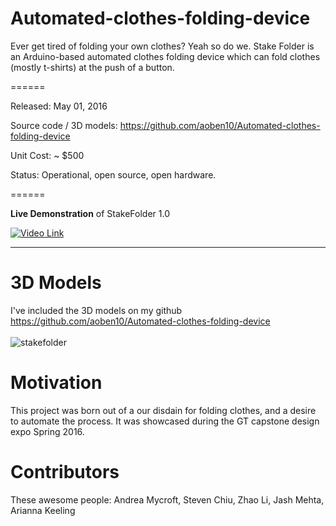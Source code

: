 # Automated-clothes-folding-device
Ever get tired of folding your own clothes? Yeah so do we. Stake Folder is an Arduino-based automated clothes folding device which can fold
clothes (mostly t-shirts) at the push of a button.

======


Released: May 01, 2016

Source code / 3D models: https://github.com/aoben10/Automated-clothes-folding-device 

Unit Cost: ~ $500

Status: Operational, open source, open hardware.

======

**Live Demonstration** of StakeFolder 1.0 

[![Video Link](https://cloud.githubusercontent.com/assets/12980868/17755929/e11be8dc-64aa-11e6-91f3-e6bf6dd40f3c.png)](https://drive.google.com/file/d/0B-yaLOybWB_4M0YxNEpIM0dTRDQ/view?usp=sharing&resourcekey=0-DmJelOKamSQU8_TvWlf0bg)

***

# 3D Models
I've included the 3D models on my github https://github.com/aoben10/Automated-clothes-folding-device
<br> </br>
![stakefolder](https://cloud.githubusercontent.com/assets/12980868/17676769/f40ba512-62fd-11e6-9011-e50f23969edf.png)


# Motivation
This project was born out of a our disdain for folding clothes, and a desire to automate the process. It was showcased during the GT capstone design expo Spring 2016.

# Contributors
These awesome people:
Andrea Mycroft, Steven Chiu, Zhao Li, Jash Mehta, Arianna Keeling


